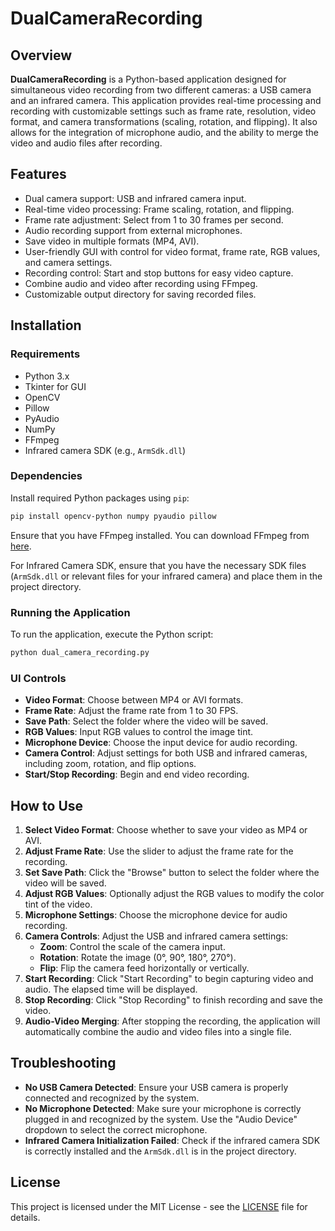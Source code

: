 
# DualCameraRecording

## Overview

**DualCameraRecording** is a Python-based application designed for simultaneous video recording from two different cameras: a USB camera and an infrared camera. This application provides real-time processing and recording with customizable settings such as frame rate, resolution, video format, and camera transformations (scaling, rotation, and flipping). It also allows for the integration of microphone audio, and the ability to merge the video and audio files after recording.

## Features

- Dual camera support: USB and infrared camera input.
- Real-time video processing: Frame scaling, rotation, and flipping.
- Frame rate adjustment: Select from 1 to 30 frames per second.
- Audio recording support from external microphones.
- Save video in multiple formats (MP4, AVI).
- User-friendly GUI with control for video format, frame rate, RGB values, and camera settings.
- Recording control: Start and stop buttons for easy video capture.
- Combine audio and video after recording using FFmpeg.
- Customizable output directory for saving recorded files.

## Installation

### Requirements

- Python 3.x
- Tkinter for GUI
- OpenCV
- Pillow
- PyAudio
- NumPy
- FFmpeg
- Infrared camera SDK (e.g., `ArmSdk.dll`)
  
### Dependencies

Install required Python packages using `pip`:

```bash
pip install opencv-python numpy pyaudio pillow
```

Ensure that you have FFmpeg installed. You can download FFmpeg from [here](https://ffmpeg.org/download.html).

For Infrared Camera SDK, ensure that you have the necessary SDK files (`ArmSdk.dll` or relevant files for your infrared camera) and place them in the project directory.

### Running the Application

To run the application, execute the Python script:

```bash
python dual_camera_recording.py
```

### UI Controls

- **Video Format**: Choose between MP4 or AVI formats.
- **Frame Rate**: Adjust the frame rate from 1 to 30 FPS.
- **Save Path**: Select the folder where the video will be saved.
- **RGB Values**: Input RGB values to control the image tint.
- **Microphone Device**: Choose the input device for audio recording.
- **Camera Control**: Adjust settings for both USB and infrared cameras, including zoom, rotation, and flip options.
- **Start/Stop Recording**: Begin and end video recording.

## How to Use

1. **Select Video Format**: Choose whether to save your video as MP4 or AVI.
2. **Adjust Frame Rate**: Use the slider to adjust the frame rate for the recording.
3. **Set Save Path**: Click the "Browse" button to select the folder where the video will be saved.
4. **Adjust RGB Values**: Optionally adjust the RGB values to modify the color tint of the video.
5. **Microphone Settings**: Choose the microphone device for audio recording.
6. **Camera Controls**: Adjust the USB and infrared camera settings:
   - **Zoom**: Control the scale of the camera input.
   - **Rotation**: Rotate the image (0°, 90°, 180°, 270°).
   - **Flip**: Flip the camera feed horizontally or vertically.
7. **Start Recording**: Click "Start Recording" to begin capturing video and audio. The elapsed time will be displayed.
8. **Stop Recording**: Click "Stop Recording" to finish recording and save the video.
9. **Audio-Video Merging**: After stopping the recording, the application will automatically combine the audio and video files into a single file.

## Troubleshooting

- **No USB Camera Detected**: Ensure your USB camera is properly connected and recognized by the system.
- **No Microphone Detected**: Make sure your microphone is correctly plugged in and recognized by the system. Use the "Audio Device" dropdown to select the correct microphone.
- **Infrared Camera Initialization Failed**: Check if the infrared camera SDK is correctly installed and the `ArmSdk.dll` is in the project directory.

## License

This project is licensed under the MIT License - see the [LICENSE](LICENSE) file for details.
